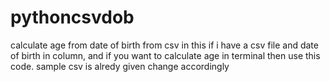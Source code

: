 # pythoncsvdob
calculate age from date of birth from csv
in this if i have a csv file and date of birth in column, and if you want to calculate age in terminal then use this code.
sample csv is alredy given change accordingly
